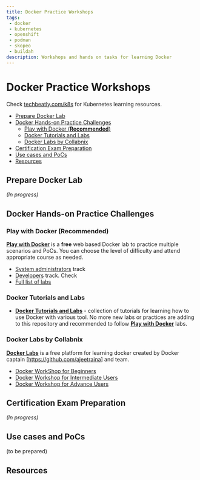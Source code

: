 ```yaml
---
title: Docker Practice Workshops
tags: 
 - docker
 - kubernetes
 - openshift
 - podman
 - skopeo
 - buildah
description: Workshops and hands on tasks for learning Docker
---
```



# Docker Practice Workshops <!-- omit in toc -->

Check [techbeatly.com/k8s](https://techbeatly.com/k8s) for Kubernetes learning resources.

- [Prepare Docker Lab](#prepare-docker-lab)
- [Docker Hands-on Practice Challenges](#docker-hands-on-practice-challenges)
  - [Play with Docker (**Recommended**)](#play-with-docker-recommended)
  - [Docker Tutorials and Labs](#docker-tutorials-and-labs)
  - [Docker Labs by Collabnix](#docker-labs-by-collabnix)
- [Certification Exam Preparation](#certification-exam-preparation)
- [Use cases and PoCs](#use-cases-and-pocs)
- [Resources](#resources)

## Prepare Docker Lab

*(In progress)*

## Docker Hands-on Practice Challenges 

### Play with Docker (**Recommended**) 

**[Play with Docker](https://training.play-with-docker.com/)** is a **free** web based Docker lab to practice multiple scenarios and PoCs. You can choose the level of difficulty and attend appropriate course as needed. 

- [System administrators](https://training.play-with-docker.com/#ops) track
- [Developers](https://training.play-with-docker.com/#dev) track. Check 
- [Full list of labs](https://training.play-with-docker.com/alacart/) 

### Docker Tutorials and Labs

- **[Docker Tutorials and Labs](https://github.com/docker/labs)** -  collection of tutorials for learning how to use Docker with various tool. No more new labs or practices are adding to this repository and recommended to follow **[Play with Docker](https://training.play-with-docker.com/)** labs. 

### Docker Labs by Collabnix

**[Docker Labs](https://dockerlabs.collabnix.com/)** is a free platform for learning docker created by Docker captain [https://github.com/ajeetraina] and team.

  - [Docker WorkShop for Beginners](https://dockerlabs.collabnix.com/workshop/docker/)
  - [Docker Workshop for Intermediate Users](https://dockerlabs.collabnix.com/intermediate/workshop/)
  - [Docker Workshop for Advance Users](https://dockerlabs.collabnix.com/advanced/workshop/)

## Certification Exam Preparation

*(In progress)*

## Use cases and PoCs

(to be prepared)

## Resources
